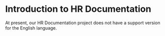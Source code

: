 # Introduction to HR Documentation

At present, our HR Documentation project does not have a support version for the
English language.
